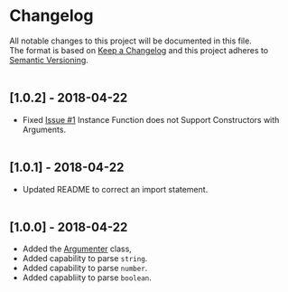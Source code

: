 # Changelog
All notable changes to this project will be documented in this file.<br/>
The format is based on [Keep a Changelog](http://keepachangelog.com/en/1.0.0/)
and this project adheres to [Semantic Versioning](http://semver.org/spec/v2.0.0.html).<br/><br/>

## [1.0.2] - 2018-04-22
* Fixed [Issue #1](https://github.com/joejukan/argumenter/issues/1) Instance Function does not Support Constructors with Arguments.<br/><br/>

## [1.0.1] - 2018-04-22
* Updated README to correct an import statement. <br/><br/>

## [1.0.0] - 2018-04-22
* Added the [Argumenter](https://github.com/joejukan/argumenter/blob/master/src/argumenter.ts) class,
* Added capability to parse `string`.
* Added capability to parse `number`.
* Added capabliity to parse `boolean`.

